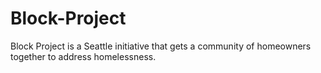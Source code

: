 # Block-Project
Block Project is a Seattle initiative that gets a community of homeowners together to address homelessness.
